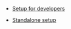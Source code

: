 * [Setup for developers](https://github.com/stts-se/pronlex/blob/master/install/DEVELOPER.md)

* [Standalone setup](https://github.com/stts-se/pronlex/blob/master/install/STANDALONE.md)
